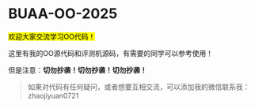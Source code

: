 # BUAA-OO-2025
<mark>欢迎大家交流学习OO代码！</mark>    

这里有我的OO源代码和评测机源码，有需要的同学可以参考使用！    

但是注意：**切勿抄袭！切勿抄袭！切勿抄袭！** 
  
> 如果对代码有任何疑问，或者想要互相交流，可以添加我的微信联系我：
zhaojiyuan0721
